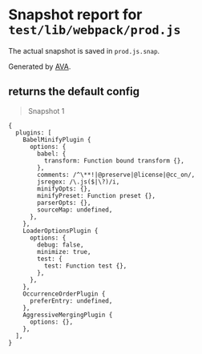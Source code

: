 # Snapshot report for `test/lib/webpack/prod.js`

The actual snapshot is saved in `prod.js.snap`.

Generated by [AVA](https://ava.li).

## returns the default config

> Snapshot 1

    {
      plugins: [
        BabelMinifyPlugin {
          options: {
            babel: {
              transform: Function bound transform {},
            },
            comments: /^\**!|@preserve|@license|@cc_on/,
            jsregex: /\.js($|\?)/i,
            minifyOpts: {},
            minifyPreset: Function preset {},
            parserOpts: {},
            sourceMap: undefined,
          },
        },
        LoaderOptionsPlugin {
          options: {
            debug: false,
            minimize: true,
            test: {
              test: Function test {},
            },
          },
        },
        OccurrenceOrderPlugin {
          preferEntry: undefined,
        },
        AggressiveMergingPlugin {
          options: {},
        },
      ],
    }

